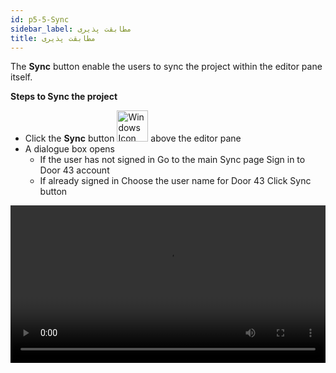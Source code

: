 ```yaml
---
id: p5-5-Sync
sidebar_label: مطابقت پذیری
title: مطابقت پذیری
---
```


The **Sync** button enable the users to sync the project within the editor pane itself.

**Steps to Sync the project**

- Click the **Sync** button <img src="/assets/cloudsyncbutton.png" alt="Windows Icon" width="50px" /> above the editor pane
- A dialogue box opens
    - If the user has not signed in Go to the main Sync page Sign in to Door 43 account
    - If already signed in Choose the user name for Door 43 Click Sync button

<video controls src="/assets/projectsync.mov" width="100%" type="video/mp4">

